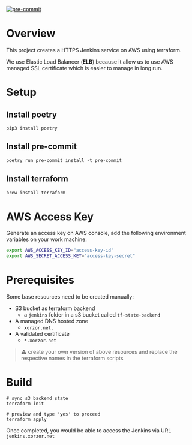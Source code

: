 [![pre-commit](https://img.shields.io/badge/pre--commit-enabled-brightgreen?logo=pre-commit&logoColor=white)](https://github.com/pre-commit/pre-commit)

# Overview
This project creates a HTTPS Jenkins service on AWS using terraform.  

We use Elastic Load Balancer (**ELB**) because it allow us to use AWS managed SSL certificate which is easier to manage in long run.

# Setup

## Install poetry
```
pip3 install poetry
```

## Install pre-commit
```
poetry run pre-commit install -t pre-commit
```

## Install terraform

```bash
brew install terraform
```   

# AWS Access Key
Generate an access key on AWS console, add the following environment variables on your work machine:
```bash
export AWS_ACCESS_KEY_ID="access-key-id"
export AWS_SECRET_ACCESS_KEY="access-key-secret"
```

# Prerequisites 
Some base resources need to be created manually:

- S3 bucket as terraform backend 
   - a `jenkins` folder in a s3 bucket called `tf-state-backend`
- A managed DNS hosted zone
   - `xorzor.net.`
- A validated certificate
   - `*.xorzor.net`

> :warning: create your own version of above resources and replace the respective names in the terraform scripts 


# Build 
```
# sync s3 backend state
terraform init

# preview and type 'yes' to proceed
terraform apply
```

Once completed, you would be able to access the Jenkins via URL `jenkins.xorzor.net`
